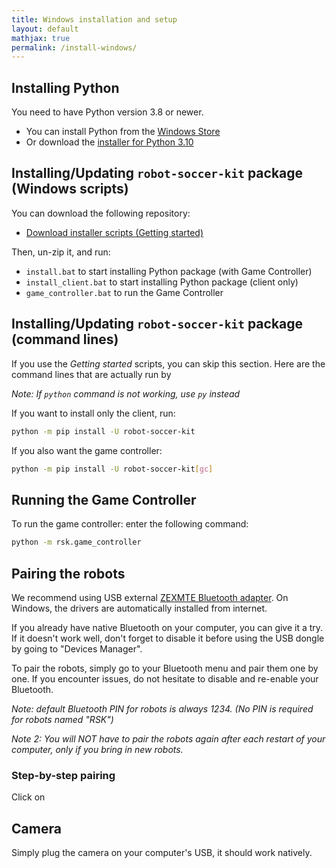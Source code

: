 ```yaml
---
title: Windows installation and setup
layout: default
mathjax: true
permalink: /install-windows/
---
```


## Installing Python

You need to have Python version 3.8 or newer.

* You can install Python from the [Windows Store](https://apps.microsoft.com/store/detail/python-310/9PJPW5LDXLZ5?hl=fr-fr&gl=fr)
* Or download the [installer for Python 3.10](https://www.python.org/ftp/python/3.10.9/python-3.10.9-amd64.exe)

## Installing/Updating `robot-soccer-kit` package (Windows scripts)

You can download the following repository:

* [Download installer scripts (Getting started)](https://github.com/robot-soccer-kit/getting-started/archive/refs/tags/getting-started-v1.0.2.zip)

Then, un-zip it, and run:

* `install.bat` to start installing Python package (with Game Controller)
* `install_client.bat` to start installing Python package (client only)
* `game_controller.bat` to run the Game Controller

## Installing/Updating `robot-soccer-kit` package (command lines)

If you use the *Getting started* scripts, you can skip this section. Here are the command lines that are
actually run by

*Note: If `python` command is not working, use `py` instead*

If you want to install only the client, run:

```bash
python -m pip install -U robot-soccer-kit
```

If you also want the game controller:

```bash
python -m pip install -U robot-soccer-kit[gc]
```

## Running the Game Controller

To run the game controller: enter the following command:

```bash
python -m rsk.game_controller
```

## Pairing the robots

We recommend using USB external [ZEXMTE Bluetooth adapter](https://www.amazon.fr/gp/product/B08SC9M9K3/). On Windows,
the drivers are automatically installed from internet.

If you already have native Bluetooth on your computer, you can give it a try. If it doesn't work well, don't forget
to disable it before using the USB dongle by going to "Devices Manager".

To pair the robots, simply go to your Bluetooth menu and pair them one by one. If you encounter issues, do not hesitate
to disable and re-enable your Bluetooth.

*Note: default Bluetooth PIN for robots is always 1234. (No PIN is required for robots named "RSK")*

*Note 2: You will NOT have to pair the robots again after each restart of your computer, only if you bring in new robots.*

### Step-by-step pairing

Click on 


## Camera

Simply plug the camera on your computer's USB, it should work natively.
